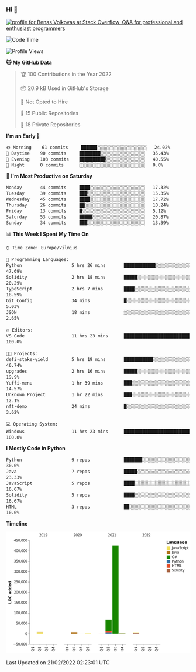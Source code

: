### Hi 👋
<a href="https://stackoverflow.com/users/14954249/benas-volkovas"><img src="https://stackoverflow.com/users/flair/14954249.png?theme=dark" width="208" height="58" alt="profile for Benas Volkovas at Stack Overflow, Q&amp;A for professional and enthusiast programmers" title="profile for Benas Volkovas at Stack Overflow, Q&amp;A for professional and enthusiast programmers"></a>

<!--START_SECTION:waka-->
![Code Time](http://img.shields.io/badge/Code%20Time-574%20hrs%2046%20mins-blue)

![Profile Views](http://img.shields.io/badge/Profile%20Views-0-blue)

**🐱 My GitHub Data** 

> 🏆 100 Contributions in the Year 2022
 > 
> 📦 20.9 kB Used in GitHub's Storage 
 > 
> 🚫 Not Opted to Hire
 > 
> 📜 15 Public Repositories 
 > 
> 🔑 18 Private Repositories  
 > 
**I'm an Early 🐤** 

```text
🌞 Morning    61 commits     ██████░░░░░░░░░░░░░░░░░░░   24.02% 
🌆 Daytime    90 commits     ████████░░░░░░░░░░░░░░░░░   35.43% 
🌃 Evening    103 commits    ██████████░░░░░░░░░░░░░░░   40.55% 
🌙 Night      0 commits      ░░░░░░░░░░░░░░░░░░░░░░░░░   0.0%

```
📅 **I'm Most Productive on Saturday** 

```text
Monday       44 commits     ████░░░░░░░░░░░░░░░░░░░░░   17.32% 
Tuesday      39 commits     ███░░░░░░░░░░░░░░░░░░░░░░   15.35% 
Wednesday    45 commits     ████░░░░░░░░░░░░░░░░░░░░░   17.72% 
Thursday     26 commits     ██░░░░░░░░░░░░░░░░░░░░░░░   10.24% 
Friday       13 commits     █░░░░░░░░░░░░░░░░░░░░░░░░   5.12% 
Saturday     53 commits     █████░░░░░░░░░░░░░░░░░░░░   20.87% 
Sunday       34 commits     ███░░░░░░░░░░░░░░░░░░░░░░   13.39%

```


📊 **This Week I Spent My Time On** 

```text
⌚︎ Time Zone: Europe/Vilnius

💬 Programming Languages: 
Python                   5 hrs 26 mins       ████████████░░░░░░░░░░░░░   47.69% 
Solidity                 2 hrs 18 mins       █████░░░░░░░░░░░░░░░░░░░░   20.29% 
TypeScript               2 hrs 7 mins        ████░░░░░░░░░░░░░░░░░░░░░   18.59% 
Git Config               34 mins             █░░░░░░░░░░░░░░░░░░░░░░░░   5.03% 
JSON                     18 mins             ░░░░░░░░░░░░░░░░░░░░░░░░░   2.65%

🔥 Editors: 
VS Code                  11 hrs 23 mins      █████████████████████████   100.0%

🐱‍💻 Projects: 
defi-stake-yield         5 hrs 19 mins       ███████████░░░░░░░░░░░░░░   46.74% 
upgrades                 2 hrs 16 mins       █████░░░░░░░░░░░░░░░░░░░░   19.9% 
Yuffi-menu               1 hr 39 mins        ███░░░░░░░░░░░░░░░░░░░░░░   14.57% 
Unknown Project          1 hr 22 mins        ███░░░░░░░░░░░░░░░░░░░░░░   12.1% 
nft-demo                 24 mins             █░░░░░░░░░░░░░░░░░░░░░░░░   3.62%

💻 Operating System: 
Windows                  11 hrs 23 mins      █████████████████████████   100.0%

```

**I Mostly Code in Python** 

```text
Python                   9 repos             ███████░░░░░░░░░░░░░░░░░░   30.0% 
Java                     7 repos             █████░░░░░░░░░░░░░░░░░░░░   23.33% 
JavaScript               5 repos             ████░░░░░░░░░░░░░░░░░░░░░   16.67% 
Solidity                 5 repos             ████░░░░░░░░░░░░░░░░░░░░░   16.67% 
HTML                     3 repos             ██░░░░░░░░░░░░░░░░░░░░░░░   10.0%

```


**Timeline**

![Chart not found](https://raw.githubusercontent.com/BenasVolkovas/BenasVolkovas/main/charts/bar_graph.png) 


 Last Updated on 21/02/2022 02:23:01 UTC
<!--END_SECTION:waka-->

